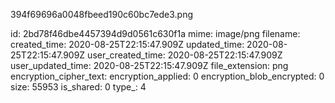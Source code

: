 394f69696a0048fbeed190c60bc7ede3.png

id: 2bd78f46dbe4457394d9d0561c630f1a
mime: image/png
filename: 
created_time: 2020-08-25T22:15:47.909Z
updated_time: 2020-08-25T22:15:47.909Z
user_created_time: 2020-08-25T22:15:47.909Z
user_updated_time: 2020-08-25T22:15:47.909Z
file_extension: png
encryption_cipher_text: 
encryption_applied: 0
encryption_blob_encrypted: 0
size: 55953
is_shared: 0
type_: 4